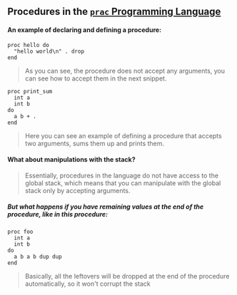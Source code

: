 ## Procedures in the [`prac` Programming Language](https://github.com/rakivo/practice-lang)

#### An example of declaring and defining a procedure:
```
proc hello do
  "hello world\n" . drop
end
```
> As you can see, the procedure does not accept any arguments, you can see how to accept them in the next snippet.

```
proc print_sum
  int a
  int b
do
  a b + .
end
```
> Here you can see an example of defining a procedure that accepts two arguments, sums them up and prints them.

#### What about manipulations with the stack?
> Essentially, procedures in the language do not have access to the global stack, which means that you can manipulate with the global stack only by accepting arguments.

##### But what happens if you have remaining values at the end of the procedure, like in this procedure:
```
proc foo
  int a
  int b
do
  a b a b dup dup
end
```
> Basically, all the leftovers will be dropped at the end of the procedure automatically, so it won't corrupt the stack
